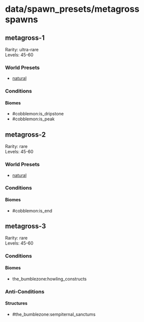 # data/spawn_presets/metagross spawns  
  
## metagross-1  
Rarity: ultra-rare  
Levels: 45-60  
  
### World Presets  
* [natural](/data/world_presets/natural.md)  
  
### Conditions  
  
#### Biomes  
  * #cobblemon:is_dripstone
  * #cobblemon:is_peak
  
  
## metagross-2  
Rarity: rare  
Levels: 45-60  
  
### World Presets  
* [natural](/data/world_presets/natural.md)  
  
### Conditions  
  
#### Biomes  
  * #cobblemon:is_end
  
  
## metagross-3  
Rarity: rare  
Levels: 45-60  
  
### Conditions  
  
#### Biomes  
  * the_bumblezone:howling_constructs
  
  
### Anti-Conditions  
  
#### Structures  
  * #the_bumblezone:sempiternal_sanctums
  
